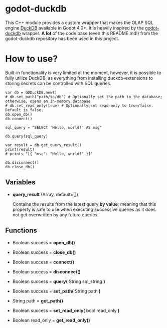 # godot-duckdb

This C++ module provides a custom wrapper that makes the OLAP SQL engine [DuckDB](https://duckdb.org) available in Godot 4.0+. It is heavily inspired by the [godot-duckdb](https://github.com/mrjsj/godot-duckdb) wrapper. **A lot** of the code base (even this README.md!) from the godot-duckdb repository has been used in this project.

# How to use?

Built-in functionality is very limited at the moment, however, it is possible to fully utilize DuckDB, as everything from installing duckdb-extensions to storing secrets can be controlled with SQL queries.

```gdscript
var db = GDDuckDB.new()
# db.set_path("path/to/db") # Optionally set the path to the database; otherwise, opens an in-memory database
# db.set_read_only(true) # Optionally set read-only to true/false. Default is false.
db.open_db()
db.connect()

sql_query = "SELECT 'Hello, world!' AS msg"

db.query(sql_query)

var result = db.get_query_result()
print(result)
# prints "[{ "msg": "Hello, world!" }]"

db.disconnect()
db.close_db()
```

## Variables

-   **query_result** (Array, default=[])

    Contains the results from the latest query **by value**; meaning that this property is safe to use when executing successive queries as it does not get overwritten by any future queries.

## Functions

-   Boolean success = **open_db()**

-   Boolean success = **close_db()**

-   Boolean success = **connect()**

-   Boolean success = **disconnect()**

-   Boolean success = **query(** String sql_string **)**

-   Boolean success = **set_path(** String path **)**

-   String path = **get_path()**

-   Boolean success = **set_read_only(** bool read_only **)**

-   Boolean read_only = **get_read_only()**
